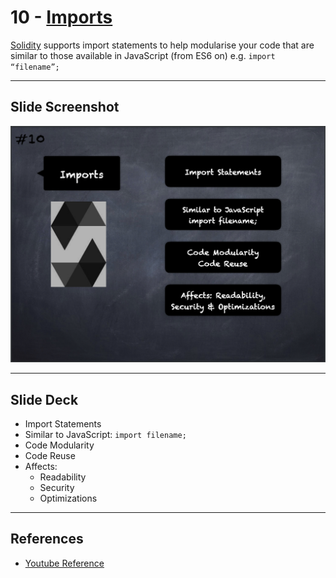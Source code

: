 # 10 - [Imports](Imports.md)
[Solidity](Solidity.md) supports import statements to help modularise your code that are similar to those available in JavaScript (from ES6 on) e.g. `import “filename”;`

___
## Slide Screenshot
![010.png](../../images/solidity101/010.png)
___
## Slide Deck
- Import Statements
- Similar to JavaScript: `import filename;`
- Code Modularity
- Code Reuse
- Affects: 
	- Readability
	- Security
	- Optimizations
___
## References
- [Youtube Reference](https://youtu.be/5eLqFac5Tkg?t=1112)


